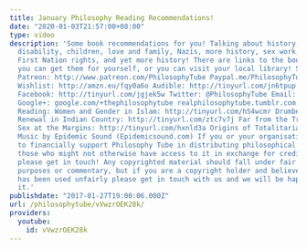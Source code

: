 ```yaml
---
title: January Philosophy Reading Recommendations!
date: "2020-01-03T21:57:00+08:00"
type: video
description: 'Some book recommendations for you! Talking about history, Islam, feminism,
  disability, children, love and family, Nazis, more history, sex work, immigration,
  First Nation rights, and yet more history! There are links to the books below, where
  you can get them for yourself, or you can visit your local library! Subscribe! http://tinyurl.com/pr99a46
  Patreon: http://www.patreon.com/PhilosophyTube Paypal.me/PhilosophyTube My Reading
  Wishlist: http://amzn.eu/fqy0a6o Audible: http://tinyurl.com/jn6tpup FAQ: http://tinyurl.com/j8bo4gb
  Facebook: http://tinyurl.com/jgjek5w Twitter: @PhilosophyTube Email: ollysphilosophychannel@gmail.com
  Google+: google.com/+thephilosophytube realphilosophytube.tumblr.com Recommended
  Reading: Women and Gender in Islam: http://tinyurl.com/h54wcmr Drumbeat: Anger and
  Renewal in Indian Country: http://tinyurl.com/ztc7v7j Far from the Tree: http://tinyurl.com/hr34a5l
  Sex at the Margins: http://tinyurl.com/hxnld3a Origins of Totalitarianism: http://tinyurl.com/jb2j68m
  Music by Epidemic Sound (Epidemicsound.com) If you or your organisation would like
  to financially support Philosophy Tube in distributing philosophical knowledge to
  those who might not otherwise have access to it in exchange for credits on the show,
  please get in touch! Any copyrighted material should fall under fair use for educational
  purposes or commentary, but if you are a copyright holder and believe your material
  has been used unfairly please get in touch with us and we will be happy to discuss
  it.'
publishdate: "2017-01-27T19:00:06.000Z"
url: /philosophytube/vVwzrOEK28k/
providers:
  youtube:
    id: vVwzrOEK28k
---
```

